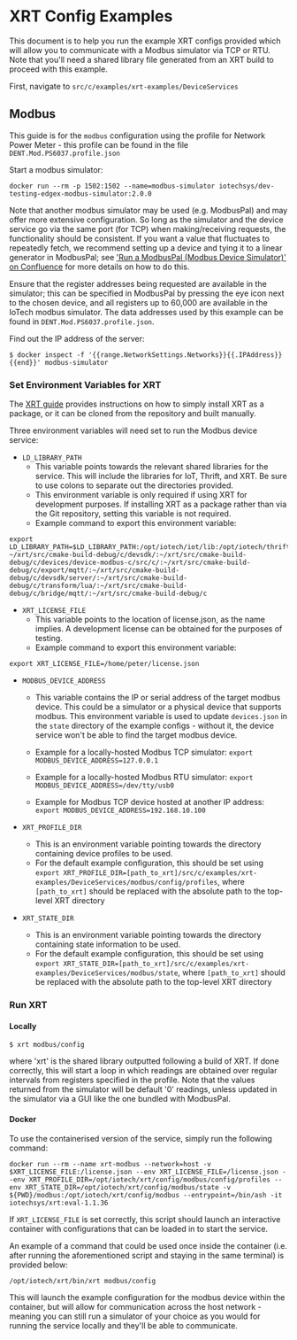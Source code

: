 # XRT Config Examples

This document is to help you run the example XRT configs provided which will allow
you to communicate with a Modbus simulator via TCP or RTU. Note that you'll need a shared library file generated from an XRT build to proceed with this example.

First, navigate to `src/c/examples/xrt-examples/DeviceServices`

## Modbus

This guide is for the `modbus` configuration using the profile for Network Power Meter - this profile can be found in the file `DENT.Mod.PS6037.profile.json`

Start a modbus simulator:
```
docker run --rm -p 1502:1502 --name=modbus-simulator iotechsys/dev-testing-edgex-modbus-simulator:2.0.0
```

Note that another modbus simulator may be used (e.g. ModbusPal) and may offer more extensive configuration. So long as the simulator and the device service go via the same port (for TCP) when making/receiving requests, the functionality should be consistent. If you want a value that fluctuates to repeatedly fetch, we recommend setting up a device and tying it to a linear generator in ModbusPal; see ['Run a ModbusPal (Modbus Device Simulator)' on Confluence](https://iotechsys.atlassian.net/wiki/spaces/EN/pages/1301676067/Run+a+ModbusPal+Modbus+Device+Simulator) for more details on how to do this.

Ensure that the register addresses being requested are available in the simulator; this can be specified in ModbusPal by pressing the eye icon next to the chosen device, and all registers up to 60,000 are available in the IoTech modbus simulator. The data addresses used by this example can be found in `DENT.Mod.PS6037.profile.json`. 

Find out the IP address of the server:
```
$ docker inspect -f '{{range.NetworkSettings.Networks}}{{.IPAddress}}{{end}}' modbus-simulator
```


### Set Environment Variables for XRT
The [XRT guide](https://iotechsys.atlassian.net/wiki/spaces/~783952195/pages/1269727383/XRT+Install+Guide) provides instructions on how to simply install XRT as a package, or it can be cloned from the repository and built manually.


Three environment variables will need set to run the Modbus device service:
- `LD_LIBRARY_PATH`
  - This variable points towards the relevant shared libraries for the service. This will include the libraries for IoT, Thrift, and XRT. Be sure to use colons to separate out the directories provided. 
  - This environment variable is only required if using XRT for development purposes. If installing XRT as a package rather than via the Git repository, setting this variable is not required. 
  - Example command to export this environment variable:

```
export LD_LIBRARY_PATH=$LD_LIBRARY_PATH:/opt/iotech/iot/lib:/opt/iotech/thrift/lib: ~/xrt/src/cmake-build-debug/c/devsdk/:~/xrt/src/cmake-build-debug/c/devices/device-modbus-c/src/c/:~/xrt/src/cmake-build-debug/c/export/mqtt/:~/xrt/src/cmake-build-debug/c/devsdk/server/:~/xrt/src/cmake-build-debug/c/transform/lua/:~/xrt/src/cmake-build-debug/c/bridge/mqtt/:~/xrt/src/cmake-build-debug/c
```
- `XRT_LICENSE_FILE`
  - This variable points to the location of license.json, as the name implies. A development license can be obtained for the purposes of testing. 
  - Example command to export this environment variable:
```
export XRT_LICENSE_FILE=/home/peter/license.json
```
- `MODBUS_DEVICE_ADDRESS`
  - This variable contains the IP or serial address of the target modbus device. This could be a simulator or a physical device that supports modbus. This environment variable is used to update `devices.json` in the `state` directory of the example configs - without it, the device service won't be able to find the target modbus device. 

  - Example for a locally-hosted Modbus TCP simulator: `export MODBUS_DEVICE_ADDRESS=127.0.0.1`
  - Example for a locally-hosted Modbus RTU simulator: `export MODBUS_DEVICE_ADDRESS=/dev/tty/usb0`
  - Example for Modbus TCP device hosted at another IP address: `export MODBUS_DEVICE_ADDRESS=192.168.10.100`

- `XRT_PROFILE_DIR`
    - This is an environment variable pointing towards the directory containing device profiles to be used.
    - For the default example configuration, this should be set using `export XRT_PROFILE_DIR=[path_to_xrt]/src/c/examples/xrt-examples/DeviceServices/modbus/config/profiles`, where `[path_to_xrt]` should be replaced with the absolute path to the top-level XRT directory

- `XRT_STATE_DIR`
    - This is an environment variable pointing towards the directory containing state information to be used.
    - For the default example configuration, this should be set using `export XRT_STATE_DIR=[path_to_xrt]/src/c/examples/xrt-examples/DeviceServices/modbus/state`, where `[path_to_xrt]` should be replaced with the absolute path to the top-level XRT directory

### Run XRT

#### Locally

```
$ xrt modbus/config
```
where 'xrt' is the shared library outputted following a build of XRT. 
If done correctly, this will start a loop in which readings are obtained over regular intervals from registers specified in the profile. Note that the values returned from the simulator will be default '0' readings, unless updated in the simulator via a GUI like the one bundled with ModbusPal. 

#### Docker

To use the containerised version of the service, simply run the following command: 

`docker run --rm --name xrt-modbus --network=host -v $XRT_LICENSE_FILE:/license.json --env XRT_LICENSE_FILE=/license.json --env XRT_PROFILE_DIR=/opt/iotech/xrt/config/modbus/config/profiles --env XRT_STATE_DIR=/opt/iotech/xrt/config/modbus/state -v ${PWD}/modbus:/opt/iotech/xrt/config/modbus --entrypoint=/bin/ash -it iotechsys/xrt:eval-1.1.36`

If `XRT_LICENSE_FILE` is set correctly, this script should launch an interactive container with configurations that can be loaded in to start the service.

An example of a command that could be used once inside the container (i.e. after running the aforementioned script and staying in the same terminal) is provided below:

`/opt/iotech/xrt/bin/xrt modbus/config`

This will launch the example configuration for the modbus device within the container, but will allow for communication across the host network - meaning you can still run a simulator of your choice as you would for running the service locally and they'll be able to communicate.